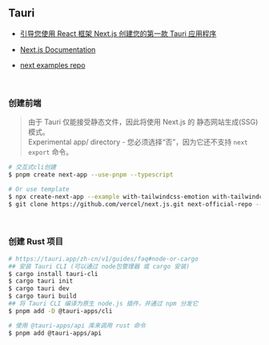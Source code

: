 ## Tauri

- [引导您使用 React 框架 Next.js 创建您的第一款 Tauri 应用程序](https://tauri.app/zh-cn/v1/guides/getting-started/setup/next-js)

- [Next.js Documentation](https://nextjs.org/docs)

- [next examples repo](https://github.com/vercel/next.js/tree/canary/examples)

<br />

### 创建前端

> 由于 Tauri 仅能接受静态文件，因此将使用 Next.js 的 静态网站生成(SSG) 模式。<br />
> Experimental app/ directory - 您必须选择“否”，因为它还不支持 `next export` 命令。

```bash
# 交互式cli创建
$ pnpm create next-app --use-pnpm --typescript

# Or use template
$ npx create-next-app --example with-tailwindcss-emotion with-tailwindcss-emotion-app
$ git clone https://github.com/vercel/next.js.git next-official-repo --depth=1
```

<br />

### 创建 Rust 项目

```bash
# https://tauri.app/zh-cn/v1/guides/faq#node-or-cargo
## 安装 Tauri CLI (可以通过 node包管理器 或 cargo 安装)
$ cargo install tauri-cli
$ cargo tauri init
$ cargo tauri dev
$ cargo tauri build
## 将 Tauri CLI 编译为原生 node.js 插件，并通过 npm 分发它
$ pnpm add -D @tauri-apps/cli

# 使用 @tauri-apps/api 库来调用 rust 命令
$ pnpm add @tauri-apps/api
```

